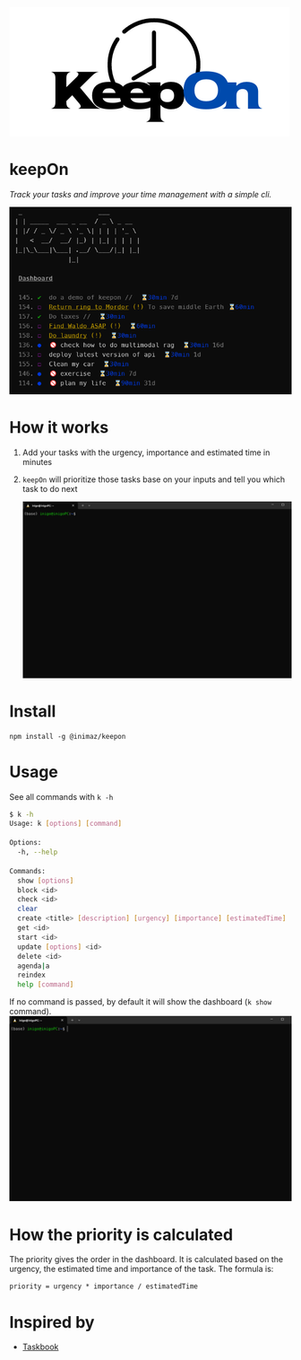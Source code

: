 ![KeepOn](https://raw.githubusercontent.com/inimaz/keepon/main/docs/media/keepOn-logo.png)

# keepOn

_Track your tasks and improve your time management with a simple cli._

![alt text](https://raw.githubusercontent.com/inimaz/keepon/main/docs/media/image.png)

# How it works

1. Add your tasks with the urgency, importance and estimated time in minutes
1. `keepOn` will prioritize those tasks base on your inputs and tell you which task to do next

   ![alt text](https://raw.githubusercontent.com/inimaz/keepon/main/docs/media/keepOn-createTask.gif)

# Install

```
npm install -g @inimaz/keepon
```

# Usage

See all commands with `k -h`

```sh
$ k -h
Usage: k [options] [command]

Options:
  -h, --help                                                           display help for command

Commands:
  show [options]                                                       Show all tasks
  block <id>                                                           Set the status of a task to blocked
  check <id>                                                           Check/uncheck task
  clear                                                                Clear all completed tasks
  create <title> [description] [urgency] [importance] [estimatedTime]  Create a new task
  get <id>                                                             Get all info of a task
  start <id>                                                           Start a task
  update [options] <id>                                                Update a task
  delete <id>                                                          Delete a task
  agenda|a                                                             Show the agenda of today as if you had to do all the tasks today
  reindex                                                              Reindex tasks so that their IDs go from 1 to N
  help [command]                                                       display help for command
```

If no command is passed, by default it will show the dashboard (`k show` command).
![alt text](https://raw.githubusercontent.com/inimaz/keepon/main/docs/media/keepOn-show.gif)

# How the priority is calculated

The priority gives the order in the dashboard. It is calculated based on the urgency, the estimated time and importance of the task. The formula is:

```
priority = urgency * importance / estimatedTime
```

# Inspired by

- [Taskbook](https://github.com/klaudiosinani/taskbook)
